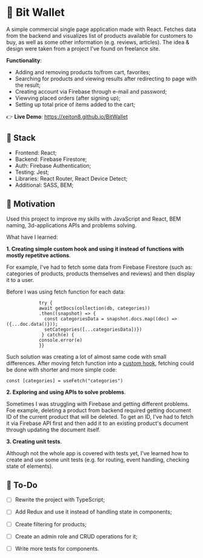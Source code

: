 # 📜 Bit Wallet
A simple commercial single page application made with React. Fetches data from the backend and visualizes list of products available for customers to buy, as well as some other information (e.g. reviews, articles). The idea & design were taken from a project I've found on freelance site. 

 **Functionality**:
+ Adding and removing products to/from cart, favorites;
+ Searching for products and viewing results after redirecting to page with the result;
+ Creating account via Firebase through e-mail and password;
+ Viewving placed orders (after signing up);
+ Setting up total price of items added to the cart;

👉 **Live Demo**: https://xeiton8.github.io/BitWallet

## 🚀 Stack
+ Frontend: React;
+ Backend: Firebase Firestore;
+ Auth: Firebase Authentication;
+ Testing: Jest;
+ Libraries: React Router, React Device Detect;
+ Additional: SASS, BEM;

## 🌠 Motivation
Used this project to improve my skills with JavaScript and React, BEM naming, 3d-applications APIs and problems solving.

What have I learned:

**1. Creating simple custom hook and using it instead of functions with mostly repetitve actions**.

For example, I've had to fetch some data from Firebase Firestore (such as: categories of products, products themselves and reviews) and then display it to a user.

Before I was using fetch function for each data:
```async function fetchCategories() {
            try {
            await getDocs(collection(db, categories))
            .then((snapshot) => {
              const categoriesData = snapshot.docs.map((doc) => ({...doc.data()}));
              setCategories([...categoriesData])}) 
             } catch(e) {
            console.error(e)
            }}
```

Such solution was creating a lot of almost same code with small differences. After moving fetch function into a <a href="https://github.com/XeiTon8/BitWallet/blob/main/src/hooks/useFetch.js">custom hook</a>, fetching could be done with shorter and more simple code:

```const [categories] = useFetch("categories")```

**2. Exploring and using APIs to solve problems**.

Sometimes I was struggling with Firebase and getting different problems. Foe example, deleting a product from backend required getting document ID of the current product that will be deleted. To get an ID, I've had to fetch it via Firebase API first and then add it to an existing product's document through updating the document itself.

**3. Creating unit tests**.

Although not the whole app is covered with tests yet, I've learned how to create and use some unit tests (e.g. for routing, event handling, checking state of elements). 

## 🔨 To-Do
- [ ] Rewrite the project with TypeScript;

- [ ] Add Redux and use it instead of handling state in components;

- [ ] Create filtering for products;

- [ ] Create an admin role and CRUD operations for it;

- [ ] Write more tests for components.